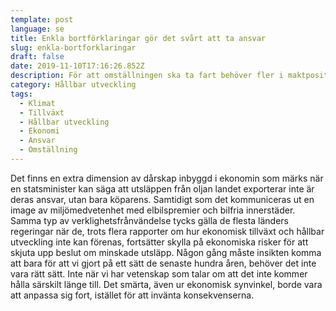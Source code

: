 ```yaml
---
template: post
language: se
title: Enkla bortförklaringar gör det svårt att ta ansvar
slug: enkla-bortforklaringar
draft: false
date: 2019-11-10T17:16:26.852Z
description: För att omställningen ska ta fart behöver fler i maktposition ta ansvar.
category: Hållbar utveckling
tags:
  - Klimat
  - Tillväxt
  - Hållbar utveckling
  - Ekonomi
  - Ansvar
  - Omställning
---
```

Det finns en extra dimension av dårskap inbyggd i ekonomin som märks när en statsminister kan säga att utsläppen från oljan landet exporterar inte är deras ansvar, utan bara köparens. Samtidigt som det kommuniceras ut en image av miljömedvetenhet med elbilspremier och bilfria innerstäder. Samma typ av verklighetsfrånvändelse tycks gälla de flesta länders regeringar när de, trots flera rapporter om hur ekonomisk tillväxt och hållbar utveckling inte kan förenas, fortsätter skylla på ekonomiska risker för att skjuta upp beslut om minskade utsläpp. Någon gång måste insikten komma att bara för att vi gjort på ett sätt de senaste hundra åren, behöver det inte vara rätt sätt. Inte när vi har vetenskap som talar om att det inte kommer hålla särskilt länge till. Det smärta, även ur ekonomisk synvinkel, borde vara att anpassa sig fort, istället för att invänta konsekvenserna.
